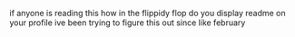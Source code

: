 if anyone is reading this how in the flippidy flop do you display readme on your profile ive been trying to figure this out since like february
